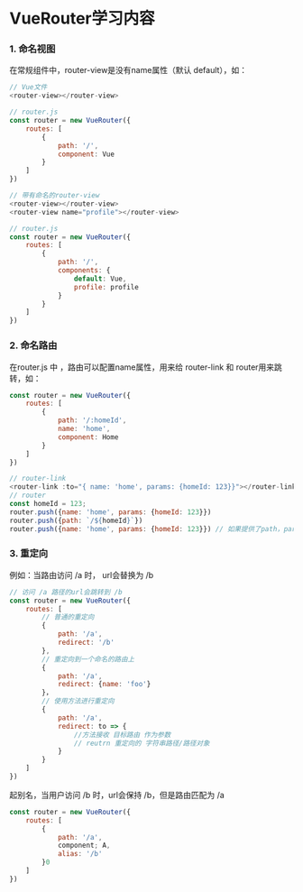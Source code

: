 # VueRouter学习内容

### 1. 命名视图



在常规组件中，router-view是没有name属性（默认 default），如：

```js
// Vue文件
<router-view></router-view>

// router.js
const router = new VueRouter({
    routes: [
        {
            path: '/',
            component: Vue
        }
    ]
})

// 带有命名的router-view
<router-view></router-view>
<router-view name="profile"></router-view>

// router.js
const router = new VueRouter({
    routes: [
        {
            path: '/',
            components: {
                default: Vue,
                profile: profile
            }
        }
    ]
})
```

### 2. 命名路由

在router.js 中 ，路由可以配置name属性，用来给 router-link 和 router用来跳转，如：

```js
const router = new VueRouter({
    routes: [
        {
            path: '/:homeId',
            name: 'home',
            component: Home
        }
    ]
})

// router-link
<router-link :to="{ name: 'home', params: {homeId: 123}}"></router-link>
// router
const homeId = 123;
router.push({name: 'home', params: {homeId: 123}})
router.push({path: `/${homeId}`})
router.push({name: 'home', params: {homeId: 123}}) // 如果提供了path，params将会被忽略， router-link也适用
```

### 3. 重定向

例如：当路由访问 /a 时， url会替换为 /b

```js
// 访问 /a 路径的url会跳转到 /b
const router = new VueRouter({
    routes: [
        // 普通的重定向
        {
            path: '/a',
            redirect: '/b'
        },
        // 重定向到一个命名的路由上
        {
            path: '/a',
            redirect: {name: 'foo'}
        }，
        // 使用方法进行重定向
        {
        	path: '/a',
        	redirect: to => {
        		//方法接收 目标路由 作为参数
        		// reutrn 重定向的 字符串路径/路径对象
        	}
        }
    ]
})

```

起别名，当用户访问 /b 时，url会保持 /b，但是路由匹配为 /a

```js
const router = new VueRouter({
    routes: [
        {
            path: '/a',
            component; A,
            alias: '/b'
        }0
    ]
})
```



